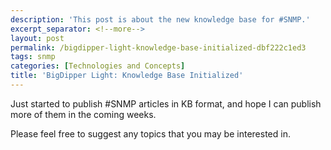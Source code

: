 ```yaml
---
description: 'This post is about the new knowledge base for #SNMP.'
excerpt_separator: <!--more-->
layout: post
permalink: /bigdipper-light-knowledge-base-initialized-dbf222c1ed3
tags: snmp
categories: [Technologies and Concepts]
title: 'BigDipper Light: Knowledge Base Initialized'
---
```

Just started to publish #SNMP articles in KB format, and hope I can publish more of them in the coming weeks.

Please feel free to suggest any topics that you may be interested in.
<!--more-->